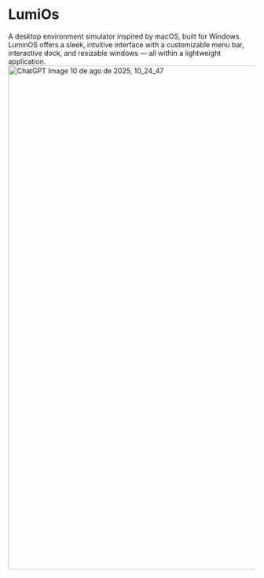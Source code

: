 # LumiOs
A desktop environment simulator inspired by macOS, built for Windows. LuminOS offers a sleek, intuitive interface with a customizable menu bar, interactive dock, and resizable windows — all within a lightweight application.
<img width="1024" height="1024" alt="ChatGPT Image 10 de ago  de 2025, 10_24_47" src="https://github.com/user-attachments/assets/5a519752-b322-4002-a8b0-856d551f3ba2" />

